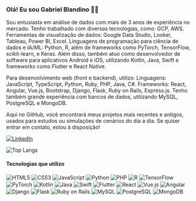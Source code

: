 ### Olá! Eu sou Gabriel Blandino 🖐🏼
Sou entusiasta em análise de dados com mais de 3 anos de experiência no mercado. Tenho trabalhado com diversas tecnologias, como: GCP, AWS.
Ferramentas de visualização de dados: Google Data Studio, Looker, Tableau, Power BI, Excel.
Linguagens de programação para ciência de dados e IA/ML: Python, R, além de frameworks como PyTorch, TensorFlow, scikit-learn, e Keras.
Além disso, também atuo como desenvolvedor de software para aplicativos Android e iOS, utilizando Kotlin, Java, Swift e frameworks como Flutter e React Native.

Para desenvolvimento web (front e backend), utilizo:
Linguagens: JavaScript, TypeScript, Python, Ruby, PHP, Java, C#.
Frameworks: React, Angular, Vue.js, Bootstrap, Django, Flask, Ruby on Rails, Express.js.
Tenho também grande experiência com bancos de dados, utilizando MySQL, PostgreSQL e MongoDB.

Aqui no GitHub, você encontrará meus projetos mais recentes e antigos, usados para estudos ou simulações de cenários do dia a dia. Se quiser entrar em contato, estou à disposição!

[![LinkedIn](https://img.shields.io/badge/LinkedIn-0077B5?style=for-the-badge&logo=linkedin&logoColor=white)](https://www.linkedin.com/in/gabriel-blandino/)

![Top Langs](https://github-readme-stats.vercel.app/api/top-langs/?username=gabrielblandino&layout=compact)

#### Tecnologias que utilizo

<div style="display: inline_block">
<img align="center" alt="HTML5" src="https://img.shields.io/badge/HTML5-E34F26?style=for-the-badge&logo=html5&logoColor=white" />
<img align="center" alt="CSS3" src="https://img.shields.io/badge/CSS3-1572B6?style=for-the-badge&logo=css3&logoColor=white" />
<img align="center" alt="JavaScript" src="https://img.shields.io/badge/JavaScript-F7DF1E?style=for-the-badge&logo=javascript&logoColor=black" />
<img align="center" alt="Python" src="https://img.shields.io/badge/Python-14354C?style=for-the-badge&logo=python&logoColor=white" />
<img align="center" alt="PHP" src="https://img.shields.io/badge/PHP-777BB4?style=for-the-badge&logo=php&logoColor=white" />
<img align="center" alt="R" src="https://img.shields.io/badge/R-276DC3?style=for-the-badge&logo=r&logoColor=white" />
<img align="center" alt="TensorFlow" src="https://img.shields.io/badge/TensorFlow-FF6F00?style=for-the-badge&logo=tensorflow&logoColor=white" />
<img align="center" alt="PyTorch" src="https://img.shields.io/badge/PyTorch-EE4C2C?style=for-the-badge&logo=pytorch&logoColor=white" />
<img align="center" alt="Kotlin" src="https://img.shields.io/badge/Kotlin-0095D5?style=for-the-badge&logo=kotlin&logoColor=white" />
<img align="center" alt="Java" src="https://img.shields.io/badge/Java-007396?style=for-the-badge&logo=java&logoColor=white" />
<img align="center" alt="Swift" src="https://img.shields.io/badge/Swift-FA7343?style=for-the-badge&logo=swift&logoColor=white" />
<img align="center" alt="Flutter" src="https://img.shields.io/badge/Flutter-02569B?style=for-the-badge&logo=flutter&logoColor=white" />
<img align="center" alt="React" src="https://img.shields.io/badge/React-61DAFB?style=for-the-badge&logo=react&logoColor=black" />
<img align="center" alt="Vue.js" src="https://img.shields.io/badge/Vue.js-4FC08D?style=for-the-badge&logo=vue.js&logoColor=white" />
<img align="center" alt="Angular" src="https://img.shields.io/badge/Angular-DD0031?style=for-the-badge&logo=angular&logoColor=white" />
<img align="center" alt="Django" src="https://img.shields.io/badge/Django-092E20?style=for-the-badge&logo=django&logoColor=white" />
<img align="center" alt="Flask" src="https://img.shields.io/badge/Flask-000000?style=for-the-badge&logo=flask&logoColor=white" />
<img align="center" alt="Ruby on Rails" src="https://img.shields.io/badge/Ruby_on_Rails-CC0000?style=for-the-badge&logo=rubyonrails&logoColor=white" />
<img align="center" alt="MySQL" src="https://img.shields.io/badge/MySQL-4479A1?style=for-the-badge&logo=mysql&logoColor=white" />
<img align="center" alt="PostgreSQL" src="https://img.shields.io/badge/PostgreSQL-316192?style=for-the-badge&logo=postgresql&logoColor=white" /> 
<img align="center" alt="MongoDB" src="https://img.shields.io/badge/MongoDB-47A248?style=for-the-badge&logo=mongodb&logoColor=white" />
</div>
